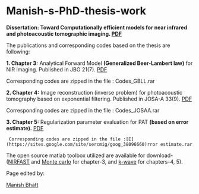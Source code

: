 # Manish-s-PhD-thesis-work

**Dissertation: Toward Computationally efficient models for near infrared and photoacoustic tomographic imaging. [PDF](https://docs.google.com/viewer?a=v&pid=sites&srcid=ZGVmYXVsdGRvbWFpbnxzZXJjbWlnfGd4OjczNzQyYjJlNjMxNzVkOWY)**

The publications and corresponding codes based on the thesis are following:

**1. Chapter 3:** Analytical Forward Model **(Generalized Beer-Lambert law)** for NIR imaging. Published in JBO 21(7).  [PDF](http://cds.iisc.ac.in/faculty/phani/Bhatt_JBO_2016.pdf)

   Corresponding codes are zipped in the file : Codes_GBLL.rar

**2. Chapter 4:** Image reconstruction (inverse problem) for photoacoustic tomography based on exponential filtering. Published in JOSA-A 33(9). [PDF](http://cds.iisc.ac.in/faculty/phani/Bhatt_JOSAA_2016.pdf)

   Corresponding codes are zipped in the file : Codes_JOSAA.rar 

**3. Chapter 5:** Regularization parameter evaluation for PAT **(based on error estimate).** [PDF](http://cds.iisc.ac.in/faculty/phani/Bhatt_JBO_2016b.pdf)

     Corresponding codes are zipped in the file :[E](https://sites.google.com/site/sercmig/goog_38096660)rror estimate.rar

The open source matlab toolbox utilized are available for download- ([NIRFAST](http://www.dartmouth.edu/~nir/nirfast/) and [Monte carlo](https://in.mathworks.com/matlabcentral/fileexchange/8754-monte-carlo-simulation-for-photon-migration-inside-biological-tissue) for chapter-3, and [k-wave](http://www.k-wave.org/) for chapters-4, 5).

Page edited by:

[Manish Bhatt](https://sites.google.com/site/manish149bhatt/profile)
